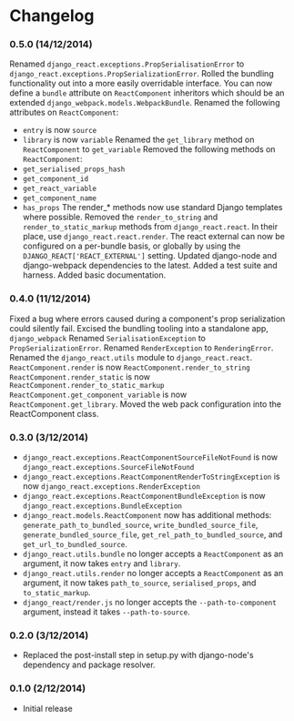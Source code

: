 Changelog
=========

### 0.5.0 (14/12/2014)

Renamed `django_react.exceptions.PropSerialisationError` to `django_react.exceptions.PropSerializationError`.
Rolled the bundling functionality out into a more easily overridable interface. You can now define a `bundle` attribute on `ReactComponent` inheritors which should be an extended `django_webpack.models.WebpackBundle`.
Renamed the following attributes on `ReactComponent`:
- `entry` is now `source`
- `library` is now `variable`
Renamed the `get_library` method on `ReactComponent` to `get_variable`
Removed the following methods on `ReactComponent`:
- `get_serialised_props_hash`
- `get_component_id`
- `get_react_variable`
- `get_component_name`
- `has_props`
The render_* methods now use standard Django templates where possible.
Removed the `render_to_string` and `render_to_static_markup` methods from `django_react.react`. In their place, use `django_react.react.render`.
The react external can now be configured on a per-bundle basis, or globally by using the `DJANGO_REACT['REACT_EXTERNAL']` setting.
Updated django-node and django-webpack dependencies to the latest.
Added a test suite and harness.
Added basic documentation.

### 0.4.0 (11/12/2014)

Fixed a bug where errors caused during a component's prop serialization could silently fail.
Excised the bundling tooling into a standalone app, `django_webpack`
Renamed `SerialisationException` to `PropSerializationError`.
Renamed `RenderException` to `RenderingError`.
Renamed the `django_react.utils` module to `django_react.react`.
`ReactComponent.render` is now `ReactComponent.render_to_string`
`ReactComponent.render_static` is now `ReactComponent.render_to_static_markup`
`ReactComponent.get_component_variable` is now `ReactComponent.get_library`.
Moved the web pack configuration into the ReactComponent class.

### 0.3.0 (3/12/2014)

- `django_react.exceptions.ReactComponentSourceFileNotFound` is now `django_react.exceptions.SourceFileNotFound`
- `django_react.exceptions.ReactComponentRenderToStringException` is now `django_react.exceptions.RenderException`
- `django_react.exceptions.ReactComponentBundleException` is now `django_react.exceptions.BundleException`
- `django_react.models.ReactComponent` now has additional methods: `generate_path_to_bundled_source`, `write_bundled_source_file`, `generate_bundled_source_file`, `get_rel_path_to_bundled_source`, and `get_url_to_bundled_source`.
- `django_react.utils.bundle` no longer accepts a `ReactComponent` as an argument, it now takes `entry` and `library`.
- `django_react.utils.render` no longer accepts a `ReactComponent` as an argument, it now takes `path_to_source`, `serialised_props`, and `to_static_markup`.
- `django_react/render.js` no longer accepts the `--path-to-component` argument, instead it takes `--path-to-source`.

### 0.2.0 (3/12/2014)

- Replaced the post-install step in setup.py with django-node's dependency and package resolver.

### 0.1.0 (2/12/2014)

- Initial release